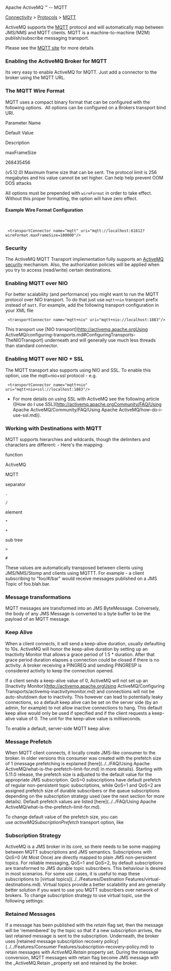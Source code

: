 Apache ActiveMQ ™ -- MQTT 

[Connectivity](../../connectivity.md) > [Protocols](../../Connectivity/protocols.md) > [MQTT](../../Connectivity/Protocols/mqtt.md)


ActiveMQ supports the [MQTT](http://mqtt.org/) protocol and will automatically map between JMS/NMS and MQTT clients. MQTT is a machine-to-machine (M2M) publish/subscribe messaging transport.

Please see the [MQTT site](http://mqtt.org/) for more details

### Enabling the ActiveMQ Broker for MQTT

Its very easy to enable ActiveMQ for MQTT. Just add a connector to the broker using the MQTT URL.

<transportConnectors>
   <transportConnector name="mqtt" uri="mqtt://localhost:1883"/>
</transportConnectors>

### The MQTT Wire Format

MQTT uses a compact binary format that can be configured with the following options.  All options can be configured on a Brokers transport bind URI.

Parameter Name

Default Value

Description

maxFrameSize

268435456

(v5.12.0) Maximum frame size that can be sent. The protocol limit is 256 megabytes and his value cannot be set higher. Can help help prevent OOM DOS attacks

All options must be prepended with `wireFormat` in order to take effect. Without this proper formatting, the option will have zero effect.

#### Example Wire Format Configuration  
 

     <transportConnector name="mqtt" uri="mqtt://localhost:61612?wireFormat.maxFrameSize=100000"/>

### Security

The ActiveMQ MQTT Transport implementation fully supports an [ActiveMQ security](../../Features/security.md) mechanism. Also, the authorization policies will be applied when you try to access (read/write) certain destinations.

### Enabling MQTT over NIO

For better scalability (and performance) you might want to run the MQTT protocol over NIO transport. To do that just use `mqtt+nio` transport prefix instead of `matt`. For example, add the following transport configuration in your XML file

     <transportConnector name="mqtt+nio" uri="mqtt+nio://localhost:1883"/>

This transport use [NIO transport](http://activemq.apache.orgUsing ActiveMQ/configuring-transports.md#ConfiguringTransports-TheNIOTransport) underneath and will generally use much less threads than standard connector.

### Enabling MQTT over NIO + SSL

The MQTT transport also supports using NIO and SSL. To enable this option, use the mqtt+nio+ssl protocol - e.g.

     <transportConnector name="mqtt+nio" uri="mqtt+nio+ssl://localhost:1883"/>

*   For more details on using SSL with ActiveMQ see the following article ([How do I use SSL](http://activemq.apache.orgCommunity/FAQ/Using Apache ActiveMQ/Community/FAQ/Using Apache ActiveMQ/how-do-i-use-ssl.md)).

### Working with Destinations with MQTT

MQTT supports hierarchies and wildcards, though the delimiters and characters are different: - Here's the mapping:

function

ActiveMQ

MQTT

separator

`.`

`/`

element

`*`

`+  
`

sub tree

`>`

`#  
`

These values are automatically transposed between clients using JMS/NMS/Stomp and clients using MQTTT. For example - a client subscribing to "foo/#/bar" would receive messages published on a JMS Topic of foo.blah.bar.

### Message transformations

MQTT messages are transformed into an JMS ByteMessage. Conversely, the body of any JMS Message is converted to a byte buffer to be the payload of an MQTT message.

### Keep Alive

When a client connects, it will send a keep-alive duration, usually defaulting to 10s. ActiveMQ will honor the keep-alive duration by setting up an Inactivity Monitor that allows a grace period of 1.5 * duration. After that grace period duration elapses a connection could be closed if there is no activity. A broker receiving a PINGREQ and sending PINGRESP is considered activity to keep the connection opened.

If a client sends a keep-alive value of 0, ActiveMQ will not set up an [Inactivity Monitor](http://activemq.apache.orgUsing ActiveMQ/Configuring Transports/activemq-inactivitymonitor.md) and connections will not be auto-shutdown due to inactivity. This however can lead to potentially leaky connections, so a default keep alive can be set on the server side (by an admin, for example) to not allow inactive connections to hang. This default keep alive would only be used if specified and if the client requests a keep-alive value of 0. The unit for the keep-alive value is milliseconds.

To enable a default, server-side MQTT keep alive:

<transportConnector name="mqtt" uri="mqtt://localhost:1883?transport.defaultKeepAlive=60000"/>

### Message Prefetch

When MQTT client connects, it locally create JMS-like consumer to the broker. In older versions this consumer was created with the prefetch size of 1 (message prefetching is explained [here](../../FAQ/Using Apache ActiveMQ/what-is-the-prefetch-limit-for.md) in more details). Starting with 5.11.0 release, the prefetch size is adjusted to the default value for the appropriate JMS subscription. QoS=0 subscriptions have default prefetch of regular non-persistent topic subscriptions, while QoS=1 and QoS=2 are assigned prefetch size of durable subscribers or the queue subscriptions depending on the subscription strategy used (see the next section for more details). Default prefetch values are listed [here](../../FAQ/Using Apache ActiveMQ/what-is-the-prefetch-limit-for.md).

To change default value of the prefetch size, you can use _activeMQSubscriptionPrefetch_ transport option, like

<transportConnector name="mqtt" uri="mqtt://localhost:1883?transport.activeMQSubscriptionPrefetch=32766"/>

### Subscription Strategy

ActiveMQ is a JMS broker in its core, so there needs to be some mapping between MQTT subscriptions and JMS semantics. Subscriptions with QoS=0 (At Most Once) are directly mapped to plain JMS non-persistent topics. For reliable messaging, QoS=1 and QoS=2, by default subscriptions are transformed to JMS durable topic subscribers. This behaviour is desired in most scenarios. For some use cases, it is useful to map these subscriptions to [virtual topics](../../Features/Destination Features/virtual-destinations.md). Virtual topics provide a better scalability and are generally better solution if you want to use you MQTT subscribers over network of brokers. To change subscription strategy to use virtual topic, use the following settings:

<transportConnector name="mqtt" uri="mqtt://localhost:1883?transport.subscriptionStrategy=mqtt-virtual-topic-subscriptions"/>

### Retained Messages

If a message has been published with the _retain_ flag set, then the message will be 'remembered' by the topic so that if a new subscription arrives, the last retained message is sent to the subscription. Underneath, the broker uses [retained message subscription recovery policy](../../Features/Consumer Features/subscription-recovery-policy.md) to retain messages with _ActiveMQ.Retain_ property set. During the message conversion, MQTT messages with retain flag become JMS message with the _ActiveMQ.Retain _property set and retained by the broker.

